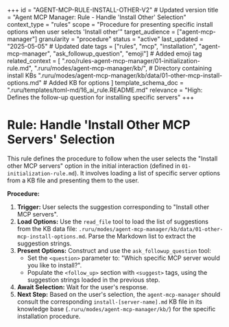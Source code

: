 +++
id = "AGENT-MCP-RULE-INSTALL-OTHER-V2" # Updated version
title = "Agent MCP Manager: Rule - Handle 'Install Other' Selection"
context_type = "rules"
scope = "Procedure for presenting specific install options when user selects 'Install other'"
target_audience = ["agent-mcp-manager"]
granularity = "procedure"
status = "active"
last_updated = "2025-05-05" # Updated date
tags = ["rules", "mcp", "installation", "agent-mcp-manager", "ask_followup_question", "emoji"] # Added emoji tag
related_context = [
    ".roo/rules-agent-mcp-manager/01-initialization-rule.md",
    ".ruru/modes/agent-mcp-manager/kb/", # Directory containing install KBs
    ".ruru/modes/agent-mcp-manager/kb/data/01-other-mcp-install-options.md" # Added KB for options
    ]
template_schema_doc = ".ruru/templates/toml-md/16_ai_rule.README.md"
relevance = "High: Defines the follow-up question for installing specific servers"
+++

# Rule: Handle 'Install Other MCP Servers' Selection

This rule defines the procedure to follow when the user selects the "Install other MCP servers" option in the initial interaction (defined in `01-initialization-rule.md`). It involves loading a list of specific server options from a KB file and presenting them to the user.

**Procedure:**

1.  **Trigger:** User selects the suggestion corresponding to "Install other MCP servers".
2.  **Load Options:** Use the `read_file` tool to load the list of suggestions from the KB data file: `.ruru/modes/agent-mcp-manager/kb/data/01-other-mcp-install-options.md`. Parse the Markdown list to extract the suggestion strings.
3.  **Present Options:** Construct and use the `ask_followup_question` tool:
    *   Set the `<question>` parameter to: "Which specific MCP server would you like to install?".
    *   Populate the `<follow_up>` section with `<suggest>` tags, using the suggestion strings loaded in the previous step.
4.  **Await Selection:** Wait for the user's response.
5.  **Next Step:** Based on the user's selection, the `agent-mcp-manager` should consult the corresponding `install-[server-name].md` KB file in its knowledge base (`.ruru/modes/agent-mcp-manager/kb/`) for the specific installation procedure.
